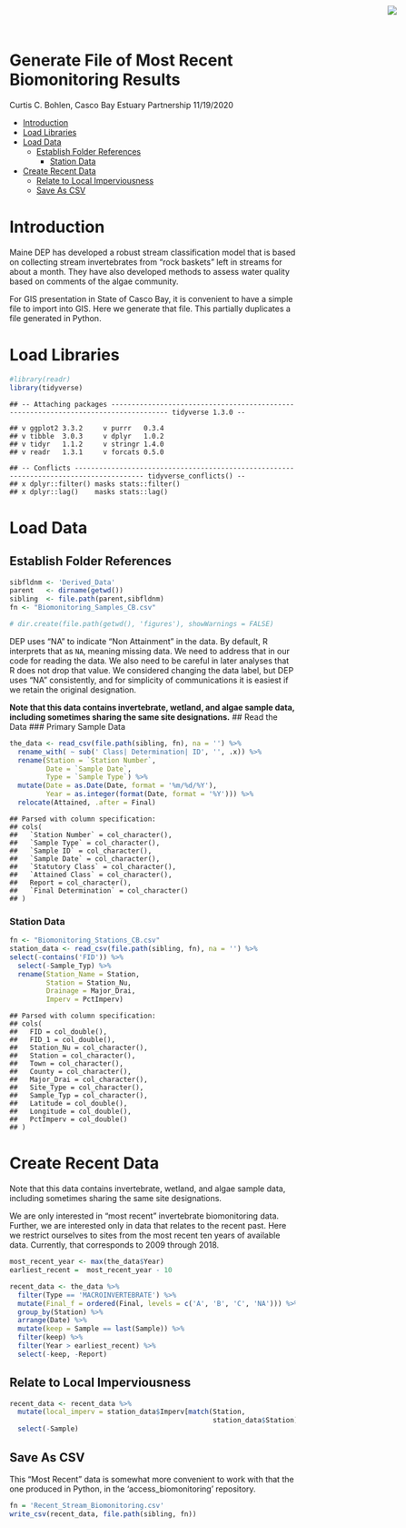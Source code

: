 Generate File of Most Recent Biomonitoring Results
================
Curtis C. Bohlen, Casco Bay Estuary Partnership
11/19/2020

  - [Introduction](#introduction)
  - [Load Libraries](#load-libraries)
  - [Load Data](#load-data)
      - [Establish Folder References](#establish-folder-references)
          - [Station Data](#station-data)
  - [Create Recent Data](#create-recent-data)
      - [Relate to Local
        Imperviousness](#relate-to-local-imperviousness)
      - [Save As CSV](#save-as-csv)

<img
  src="https://www.cascobayestuary.org/wp-content/uploads/2014/04/logo_sm.jpg"
  style="position:absolute;top:10px;right:50px;" />

# Introduction

Maine DEP has developed a robust stream classification model that is
based on collecting stream invertebrates from “rock baskets” left in
streams for about a month. They have also developed methods to assess
water quality based on comments of the algae community.

For GIS presentation in State of Casco Bay, it is convenient to have a
simple file to import into GIS. Here we generate that file. This
partially duplicates a file generated in Python.

# Load Libraries

``` r
#library(readr)
library(tidyverse)
```

    ## -- Attaching packages ------------------------------------------------------------------------------------ tidyverse 1.3.0 --

    ## v ggplot2 3.3.2     v purrr   0.3.4
    ## v tibble  3.0.3     v dplyr   1.0.2
    ## v tidyr   1.1.2     v stringr 1.4.0
    ## v readr   1.3.1     v forcats 0.5.0

    ## -- Conflicts --------------------------------------------------------------------------------------- tidyverse_conflicts() --
    ## x dplyr::filter() masks stats::filter()
    ## x dplyr::lag()    masks stats::lag()

# Load Data

## Establish Folder References

``` r
sibfldnm <- 'Derived_Data'
parent   <- dirname(getwd())
sibling  <- file.path(parent,sibfldnm)
fn <- "Biomonitoring_Samples_CB.csv"

# dir.create(file.path(getwd(), 'figures'), showWarnings = FALSE)
```

DEP uses “NA” to indicate “Non Attainment” in the data. By default, R
interprets that as `NA`, meaning missing data. We need to address that
in our code for reading the data. We also need to be careful in later
analyses that R does not drop that value. We considered changing the
data label, but DEP uses “NA” consistently, and for simplicity of
communications it is easiest if we retain the original designation.

**Note that this data contains invertebrate, wetland, and algae sample
data, including sometimes sharing the same site designations.** \#\#
Read the Data \#\#\# Primary Sample Data

``` r
the_data <- read_csv(file.path(sibling, fn), na = '') %>%
  rename_with( ~ sub(' Class| Determination| ID', '', .x)) %>%
  rename(Station = `Station Number`,
         Date = `Sample Date`,
         Type = `Sample Type`) %>%
  mutate(Date = as.Date(Date, format = '%m/%d/%Y'),
         Year = as.integer(format(Date, format = '%Y'))) %>%
  relocate(Attained, .after = Final)
```

    ## Parsed with column specification:
    ## cols(
    ##   `Station Number` = col_character(),
    ##   `Sample Type` = col_character(),
    ##   `Sample ID` = col_character(),
    ##   `Sample Date` = col_character(),
    ##   `Statutory Class` = col_character(),
    ##   `Attained Class` = col_character(),
    ##   Report = col_character(),
    ##   `Final Determination` = col_character()
    ## )

### Station Data

``` r
fn <- "Biomonitoring_Stations_CB.csv"
station_data <- read_csv(file.path(sibling, fn), na = '') %>%
select(-contains('FID')) %>%
  select(-Sample_Typ) %>%
  rename(Station_Name = Station,
         Station = Station_Nu,
         Drainage = Major_Drai,
         Imperv = PctImperv)
```

    ## Parsed with column specification:
    ## cols(
    ##   FID = col_double(),
    ##   FID_1 = col_double(),
    ##   Station_Nu = col_character(),
    ##   Station = col_character(),
    ##   Town = col_character(),
    ##   County = col_character(),
    ##   Major_Drai = col_character(),
    ##   Site_Type = col_character(),
    ##   Sample_Typ = col_character(),
    ##   Latitude = col_double(),
    ##   Longitude = col_double(),
    ##   PctImperv = col_double()
    ## )

# Create Recent Data

Note that this data contains invertebrate, wetland, and algae sample
data, including sometimes sharing the same site designations.

We are only interested in “most recent” invertebrate biomonitoring data.
Further, we are interested only in data that relates to the recent past.
Here we restrict ourselves to sites from the most recent ten years of
available data. Currently, that corresponds to 2009 through 2018.

``` r
most_recent_year <- max(the_data$Year)
earliest_recent =  most_recent_year - 10

recent_data <- the_data %>%
  filter(Type == 'MACROINVERTEBRATE') %>%
  mutate(Final_f = ordered(Final, levels = c('A', 'B', 'C', 'NA'))) %>%
  group_by(Station) %>%
  arrange(Date) %>%
  mutate(keep = Sample == last(Sample)) %>%
  filter(keep) %>%
  filter(Year > earliest_recent) %>%
  select(-keep, -Report) 
```

## Relate to Local Imperviousness

``` r
recent_data <- recent_data %>%
  mutate(local_imperv = station_data$Imperv[match(Station,
                                                  station_data$Station)]) %>%
  select(-Sample)
```

## Save As CSV

This “Most Recent” data is somewhat more convenient to work with that
the one produced in Python, in the ‘access\_biomonitoring’ repository.

``` r
fn = 'Recent_Stream_Biomonitoring.csv'
write_csv(recent_data, file.path(sibling, fn))
```
